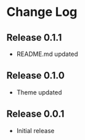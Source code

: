 # Change Log

## Release 0.1.1
 - README.md updated

## Release 0.1.0
 - Theme updated

## Release 0.0.1
- Initial release
